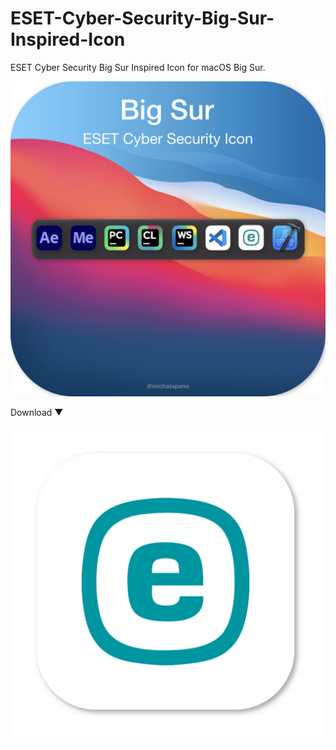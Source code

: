 # ESET-Cyber-Security-Big-Sur-Inspired-Icon
ESET Cyber Security Big Sur Inspired Icon for macOS Big Sur.

![alt text](https://github.com/michalspano/ESET-Cyber-Security-Big-Sur-Inspired-Icon/blob/main/eset-icon-wallpaper.png?raw=true)

Download ▼

![alt text](https://github.com/michalspano/ESET-Cyber-Security-Big-Sur-Inspired-Icon/blob/main/eset-icon-light.png?raw=true)

